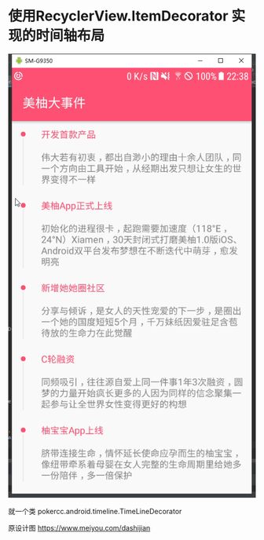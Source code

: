 # 使用RecyclerView.ItemDecorator 实现的时间轴布局

![](timeline.png)


就一个类
pokercc.android.timeline.TimeLineDecorator

原设计图
https://www.meiyou.com/dashijian